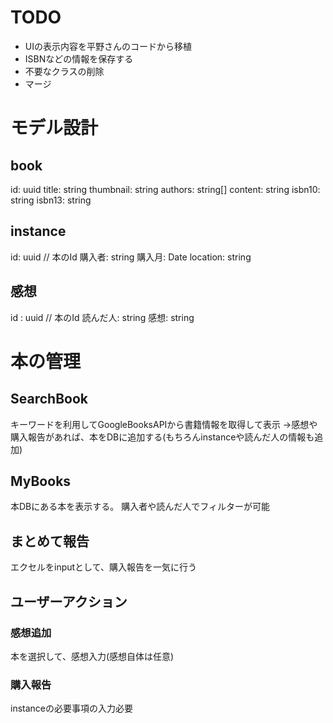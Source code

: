 # TODO
* UIの表示内容を平野さんのコードから移植
* ISBNなどの情報を保存する
* 不要なクラスの削除
* マージ

# モデル設計
## book
id: uuid
title: string
thumbnail: string
authors: string[]
content: string
isbn10: string
isbn13: string

## instance
id: uuid // 本のId
購入者: string
購入月: Date
location: string

## 感想
id : uuid // 本のId
読んだ人: string
感想: string

# 本の管理
## SearchBook
キーワードを利用してGoogleBooksAPIから書籍情報を取得して表示
→感想や購入報告があれば、本をDBに追加する(もちろんinstanceや読んだ人の情報も追加)

## MyBooks
本DBにある本を表示する。
購入者や読んだ人でフィルターが可能

## まとめて報告
エクセルをinputとして、購入報告を一気に行う

## ユーザーアクション
### 感想追加
本を選択して、感想入力(感想自体は任意)

### 購入報告
instanceの必要事項の入力必要